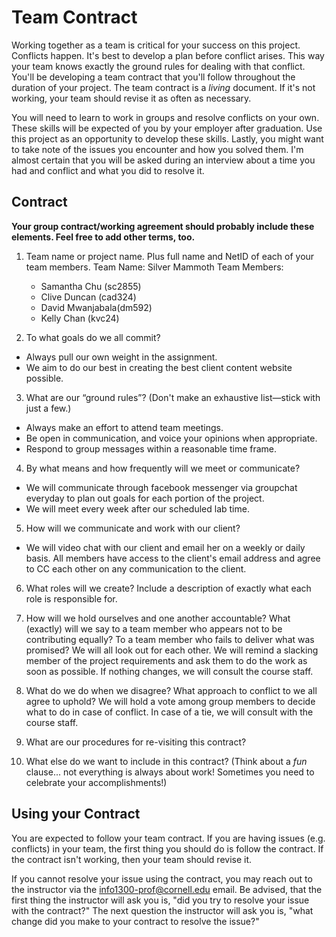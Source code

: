# Team Contract

Working together as a team is critical for your success on this project. Conflicts happen. It's best to develop a plan before conflict arises. This way your team knows exactly the ground rules for dealing with that conflict. You'll be developing a team contract that you'll follow throughout the duration of your project. The team contract is a *living* document. If it's not working, your team should revise it as often as necessary.

You will need to learn to work in groups and resolve conflicts on your own. These skills will be expected of you by your employer after graduation. Use this project as an opportunity to develop these skills. Lastly, you might want to take note of the issues you encounter and how you solved them. I'm almost certain that you will be asked during an interview about a time you had and conflict and what you did to resolve it.

## Contract

**Your group contract/working agreement should probably include these elements. Feel free to add other terms, too.**

1. Team name or project name. Plus full name and NetID of each of your team members.
  Team Name: Silver Mammoth
  Team Members:
    - Samantha Chu (sc2855)
    - Clive Duncan (cad324)
    - David Mwanjabala(dm592)
    - Kelly Chan (kvc24)


2. To what goals do we all commit?
  - Always pull our own weight in the assignment.
  - We aim to do our best in creating the best client content website possible.

3. What are our “ground rules”? (Don't make an exhaustive list—stick with just a few.)
  - Always make an effort to attend team meetings.
  - Be open in communication, and voice your opinions when appropriate.
  - Respond to group messages within a reasonable time frame.


4. By what means and how frequently will we meet or communicate?
  - We will communicate through facebook messenger via groupchat everyday to plan out goals for each portion of the project.
  - We will meet every week after our scheduled lab time.

5. How will we communicate and work with our client?
  - We will video chat with our client and email her on a weekly or daily basis. All members have access to the client's email address and agree to CC each other on any communication to the client.


6. What roles will we create? Include a description of exactly what each role is responsible for.





7. How will we hold ourselves and one another accountable? What (exactly) will we say to a team member who appears not to be contributing equally? To a team member who fails to deliver what was promised?
  We will all look out for each other. We will remind a slacking member of the project requirements and ask them to do the work as soon as possible. If nothing changes, we will consult the course staff.  



8. What do we do when we disagree? What approach to conflict to we all agree to uphold?
We will hold a vote among group members to decide what to do in case of conflict. In case of a tie, we will consult with the course staff.



9. What are our procedures for re-visiting this contract?



10. What else do we want to include in this contract? (Think about a *fun* clause... not everything is always about work! Sometimes you need to celebrate your accomplishments!)



## Using your Contract

You are expected to follow your team contract. If you are having issues (e.g. conflicts) in your team, the first thing you should do is follow the contract. If the contract isn't working, then your team should revise it.

If you cannot resolve your issue using the contract, you may reach out to the instructor via the <info1300-prof@cornell.edu> email. Be advised, that the first thing the instructor will ask you is, "did you try to resolve your issue with the contract?" The next question the instructor will ask you is, "what change did you make to your contract to resolve the issue?"
